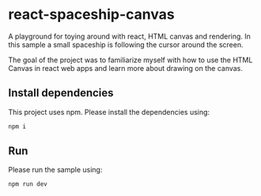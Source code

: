 # react-spaceship-canvas

A playground for toying around with react, HTML canvas and rendering. In this sample a small spaceship is following the 
cursor around the screen.

The goal of the project was to familiarize myself with how to use the HTML Canvas in react web apps and learn more 
about drawing on the canvas. 

## Install dependencies

This project uses npm. Please install the dependencies using:

```bash
npm i
```

## Run

Please run the sample using:

```bash
npm run dev
```